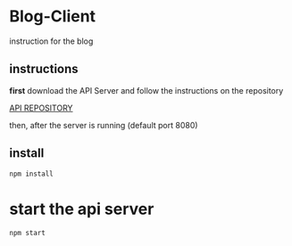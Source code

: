 # Blog-Client

instruction for the blog

## instructions

**first** download the API Server and follow the instructions on the repository

[API REPOSITORY](https://github.com/Ewcom/Blog-API)

then, after the server is running (default port 8080)



## install

    npm install
    
    
# start the api server

    npm start
